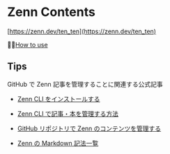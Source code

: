 # Zenn Contents

[https://zenn.dev/ten_ten](https://zenn.dev/ten_ten)

✍🏻[How to use](https://zenn.dev/zenn/articles/zenn-cli-guide)

## Tips

GitHub で Zenn 記事を管理することに関連する公式記事

- [Zenn CLI をインストールする](https://zenn.dev/zenn/articles/install-zenn-cli)

- [Zenn CLI で記事・本を管理する方法](https://zenn.dev/zenn/articles/zenn-cli-guide)

- [GitHub リポジトリで Zenn のコンテンツを管理する](https://zenn.dev/zenn/articles/connect-to-github)

- [Zenn の Markdown 記法一覧](https://zenn.dev/zenn/articles/markdown-guide)
